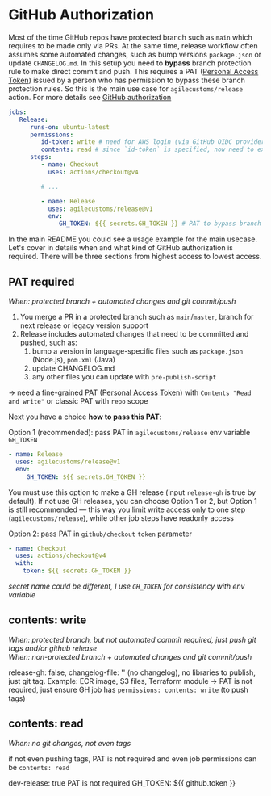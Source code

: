 # GitHub Authorization

Most of the time GitHub repos have protected branch such as `main` which requires to be made only via PRs.
At the same time, release workflow often assumes some automated changes, such as bump versions `package.json` or update `CHANGELOG.md`.
In this setup you need to **bypass** branch protection rule to make direct commit and push.
This requires a PAT ([Personal Access Token](https://docs.github.com/en/authentication/keeping-your-account-and-data-secure/managing-your-personal-access-tokens)) issued by a person who has permission to bypass these branch protection rules.
So this is the main use case for `agilecustoms/release` action. For more details see [GitHub authorization](./gh-authorization.md)

```yaml
jobs:
   Release:
      runs-on: ubuntu-latest
      permissions:
         id-token: write # need for AWS login (via GitHub OIDC provider)
         contents: read # since `id-token` is specified, now need to explicitly set `contents` permission, otherwise can't even checkout
      steps:
         - name: Checkout
           uses: actions/checkout@v4

         # ...

         - name: Release
           uses: agilecustoms/release@v1
           env:
              GH_TOKEN: ${{ secrets.GH_TOKEN }} # PAT to bypass branch protection. Create PAT and put it in repo/org secrets
```

In the main README you could see a usage example for the main usecase. 
Let's cover in details when and what kind of GitHub authorization is required.
There will be three sections from highest access to lowest access.

## PAT required

_When: protected branch + automated changes and git commit/push_

1. You merge a PR in a protected branch such as `main`/`master`, branch for next release or legacy version support
2. Release includes automated changes that need to be committed and pushed, such as:
   1. bump a version in language-specific files such as `package.json` (Node.js), `pom.xml` (Java)
   2. update CHANGELOG.md
   3. any other files you can update with `pre-publish-script`

→ need a fine-grained PAT ([Personal Access Token](https://docs.github.com/en/authentication/keeping-your-account-and-data-secure/managing-your-personal-access-tokens))
with `Contents "Read and write"` or classic PAT with `repo` scope

Next you have a choice **how to pass this PAT**:

Option 1 (recommended): pass PAT in `agilecustoms/release` env variable `GH_TOKEN`
```yaml
- name: Release
  uses: agilecustoms/release@v1
  env:
     GH_TOKEN: ${{ secrets.GH_TOKEN }}
```
You must use this option to make a GH release (input `release-gh` is true by default).
If not use GH releases, you can choose Option 1 or 2, but Option 1 is still recommended —
this way you limit write access only to one step (`agilecustoms/release`), while other job steps have readonly access

Option 2: pass PAT in `github/checkout` `token` parameter
```yaml
- name: Checkout
  uses: actions/checkout@v4
  with:
    token: ${{ secrets.GH_TOKEN }}
```

_secret name could be different, I use `GH_TOKEN` for consistency with env variable_

## contents: write

_When: protected branch, but not automated commit required, just push git tags and/or github release_<br>
_When: non-protected branch + automated changes and git commit/push_

release-gh: false, changelog-file: '' (no changelog), no libraries to publish, just git tag. Example: ECR image, S3 files, Terraform module
-> PAT is not required, just ensure GH job has `permissions: contents: write` (to push tags)

## contents: read

_When: no git changes, not even tags_

if not even pushing tags, PAT is not required and even job permissions can be `contents: read`

dev-release: true
PAT is not required
GH_TOKEN: ${{ github.token }}